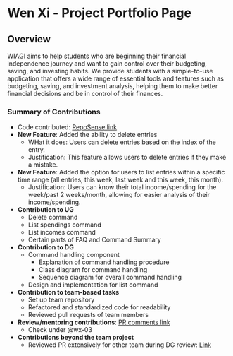 # Wen Xi - Project Portfolio Page

## Overview
WIAGI aims to help students who are beginning their financial independence journey and want to gain control over their
budgeting, saving, and investing habits. We provide students with a simple-to-use application that offers a wide range
of essential tools and features such as budgeting, saving, and investment analysis, helping them to make better
financial decisions and be in control of their finances. 

### Summary of Contributions
- Code contributed: [RepoSense link](https://nus-cs2113-ay2425s1.github.io/tp-dashboard/?search=wx-03&breakdown=true&sort=groupTitle%20dsc&sortWithin=title&since=2024-09-20&timeframe=commit&mergegroup=&groupSelect=groupByRepos&checkedFileTypes=docs~functional-code~test-code~other)
- **New Feature**: Added the ability to delete entries
  - WHat it does: Users can delete entries based on the index of the entry.
  - Justification: This feature allows users to delete entries if they make a mistake.
- **New Feature**: Added the option for users to list entries within a specific time range (all entries, this week, last week and this week, this month).
  - Justification: Users can know their total income/spending for the week/past 2 weeks/month, allowing for easier analysis of  their income/spending.
- **Contribution to UG**
  - Delete command
  - List spendings command
  - List incomes command
  - Certain parts of FAQ and Command Summary
- **Contribution to DG**
  - Command handling component
    - Explanation of command handling procedure 
    - Class diagram for command handling
    - Sequence diagram for overall command handling
  - Design and implementation for list command
- **Contribution to team-based tasks**
  - Set up team repository
  - Refactored and standardized code for readability
  - Reviewed pull requests of team members
- **Review/mentoring contributions**: [PR comments link](https://nus-cs2113-ay2425s1.github.io/dashboards/contents/tp-comments.html#35-tng-n-xi-wx-03-6-comments)
  - Check under @wx-03
- **Contributions beyond the team project**
  - Reviewed PR extensively for other team during DG review: [Link](https://github.com/nus-cs2113-AY2425S1/tp/pull/20)
